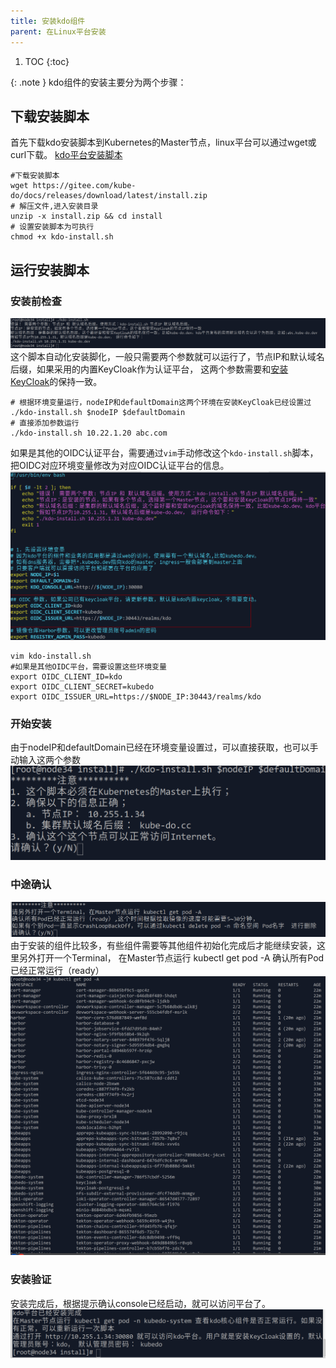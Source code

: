 ```yaml
---
title: 安装kdo组件
parent: 在Linux平台安装
---
```



1. TOC
{:toc}


{: .note }
kdo组件的安装主要分为两个步骤：


## 下载安装脚本
首先下载kdo安装脚本到Kubernetes的Master节点，linux平台可以通过wget或curl下载。
[kdo平台安装脚本](https://gitee.com/kube-do/docs/releases/download/latest/install.zip)

```shell
#下载安装脚本
wget https://gitee.com/kube-do/docs/releases/download/latest/install.zip
# 解压文件,进入安装目录
unzip -x install.zip && cd install
# 设置安装脚本为可执行 
chmod +x kdo-install.sh
```


## 运行安装脚本

### 安装前检查
![](imgs/install-help.png)
这个脚本自动化安装脚化，一般只需要两个参数就可以运行了，节点IP和默认域名后缀，如果采用的内置KeyCloak作为认证平台，
这两个参数需要和[安装KeyCloak](../keycloak#安装keycloak)的保持一致。
```shell
# 根据环境变量运行，nodeIP和defaultDomain这两个环境在安装KeyCloak已经设置过
./kdo-install.sh $nodeIP $defaultDomain
# 直接添加参数运行
./kdo-install.sh 10.22.1.20 abc.com
```

如果是其他的OIDC认证平台，需要通过`vim`手动修改这个`kdo-install.sh`脚本，把OIDC对应环境变量修改为对应OIDC认证平台的信息。
![](imgs/setup-oidc.png)
```shell
vim kdo-install.sh
#如果是其他OIDC平台，需要设置这些环境变量
export OIDC_CLIENT_ID=kdo
export OIDC_CLIENT_SECRET=kubedo
export OIDC_ISSUER_URL=https://$NODE_IP:30443/realms/kdo
```

### 开始安装
由于nodeIP和defaultDomain已经在环境变量设置过，可以直接获取，也可以手动输入这两个参数
![](imgs/start-install.png)

### 中途确认
![](imgs/wait-install.png)
由于安装的组件比较多，有些组件需要等其他组件初始化完成后才能继续安装，这里另外打开一个Terminal，
在Master节点运行 kubectl get pod -A 确认所有Pod已经正常运行（ready）
![all-pods-ready.png](imgs/all-pods-ready.png)


### 安装验证 
安装完成后，根据提示确认console已经启动，就可以访问平台了。
![](imgs/after-install.png)